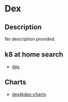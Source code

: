 # Dex

## Description

No description provided.

## k8 at home search

- [dex](https://nanne.dev/k8s-at-home-search/#/dex)

## Charts

- [dex@dex-charts](https://charts.dexidp.io/)
